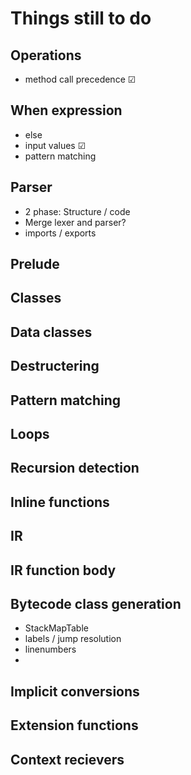 # Things still to do

## Operations
- method call precedence &#x2611;

## When expression
- else
- input values &#x2611;
- pattern matching

## Parser
- 2 phase: Structure / code
- Merge lexer and parser?
- imports / exports


## Prelude


## Classes

## Data classes

## Destructering

## Pattern matching

## Loops

## Recursion detection

## Inline functions

## IR

## IR function body

## Bytecode class generation
- StackMapTable
- labels / jump resolution
- linenumbers
- 
## Implicit conversions

## Extension functions

## Context recievers


